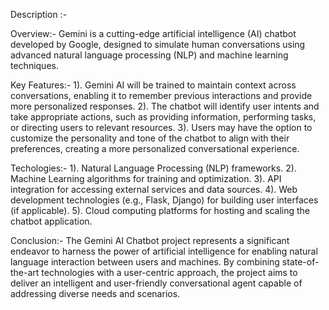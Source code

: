 Description :- 

Overview:-
Gemini is a cutting-edge artificial intelligence (AI) chatbot developed by Google, designed to simulate human conversations using advanced natural language processing (NLP) and machine learning techniques.

Key Features:- 
1). Gemini AI will be trained to maintain context across conversations, enabling it to remember previous interactions and provide more personalized responses.
2). The chatbot will identify user intents and take appropriate actions, such as providing information, performing tasks, or directing users to relevant resources.
3). Users may have the option to customize the personality and tone of the chatbot to align with their preferences, creating a more personalized conversational experience.

Techologies:- 
1). Natural Language Processing (NLP) frameworks.
2). Machine Learning algorithms for training and optimization.
3). API integration for accessing external services and data sources.
4). Web development technologies (e.g., Flask, Django) for building user interfaces (if applicable).
5). Cloud computing platforms for hosting and scaling the chatbot application.

Conclusion:-
The Gemini AI Chatbot project represents a significant endeavor to harness the power of artificial intelligence for enabling natural language interaction between users and machines. By combining state-of-the-art technologies with a user-centric approach, the project aims to deliver an intelligent and user-friendly conversational agent capable of addressing diverse needs and scenarios.



